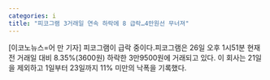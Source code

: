 ```yaml
---
categories: i
title: "피코그램 3거래일 연속 하락에 8 급락…4만원선 무너져"
---
```

[이코노뉴스=어 만 기자] 피코그램이 급락 중이다.피코그램은 26일 오후 1시51분 현재 전 거래일 대비 8.35%(3600원) 하락한 3만9500원에 거래되고 있다. 이 회사는 21일을 제외하고 1일부터 23일까지 11% 미만의 낙폭을 기록했다.